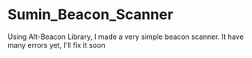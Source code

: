 # Sumin_Beacon_Scanner
Using Alt-Beacon Library, I made a very simple beacon scanner. 
It have many errors yet, I'll fix it soon
